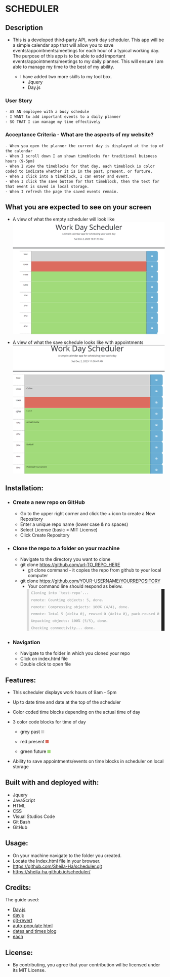# SCHEDULER

## Description
  - This is a developed third-party API, work day scheduler. This app will be a simple calendar app that will allow you to save events/appointments/meetings for each hour of a typical working day. The purpose of this app is to be able to add important events/appointments/meetings to my daily planner. This will ensure I am able to manage my time to the best of my ability.

    * I have added two more skills to my tool box.
      *  Jquery
      *  Day.js

  ### User Story
    - AS AN employee with a busy schedule
    - I WANT to add important events to a daily planner
    - SO THAT I can manage my time effectively

  ### Acceptance Criteria - What are the aspects of my website?
    - When you open the planner the current day is displayed at the top of the calendar
    - When I scroll down I am shown timeblocks for traditional buisness hours (9-5pm)
    - When I view the timeblocks for that day, each timeblock is color coded to indicate whether it is in the past, present, or furture.
    - When I click into a timeblock, I can enter and event.
    - When I click the save button for that timeblock, then the text for that event is saved in local storage.
    - When I refresh the page the saved events remain.

  ## What you are expected to see on your screen

  * A view of what the empty scheduler will look like
  ![!\[Alt text\](image-1.png)](assets/images/image-1.png)

  * A view of what the save schedule looks like with appointments
  ![!\[Alt text\](image-3.png)](assets/images/image-3.png)

## Installation:
  - ### Create a new repo on GitHub
      - Go to the upper right corner and click the + icon to create a New Repository
      - Enter a unique repo name (lower case & no spaces)
      - Select License (basic = MIT License)
      - Click Create Repository 

  - ### Clone the repo to a folder on your machine
      - Navigate to the directory you want to clone
      - git clone https://github.com/url-TO_REPO_HERE
          - git clone command - it copies the repo from github  to your local computer
      - git clone https://github.com/YOUR-USERNAME/YOURREPOSITORY
          - Your command line should respond as below.
          ![!\[Alt text\](image-2.png)](assets/images/image-2.png)


  - ### Navigation
      - Navigate to the folder in which you cloned your repo
      - Click on index.html file
      - Double click to open file

## Features:
  - This scheduler displays work hours of 9am - 5pm
  - Up to date time and date at the top of the scheduler
  - Color coded time blocks depending on the actual time of day
  - 3 color code blocks for time of day
      - grey past
         ![Alt text](<assets/images/grey past.png>)


      - red present
        ![Alt text](<assets/images/red present.png>)
      
      
      - green future
        ![Alt text](<assets/images/green future.png>)

  - Ability to save appointments/events on time blocks in scheduler on local storage

## Built with and deployed with:
  - Jquery
  - JavaScript
  - HTML
  - CSS
  - Visual Studios Code
  - Git Bash
  - GitHub
  
## Usage:
  - On your machine navigate to the folder you created.
  - Locate the Index.html file in your browser.
  - https://github.com/Sheila-Ha/scheduler.git
  - https://sheila-ha.github.io/scheduler/

## Credits:
The guide used:
 - [Day.js](https://day.js.org/en/)
 - [dayjs](https://www.jsdelivr.com/package/npm/dayjs)
 - [git-revert](https://git-scm.com/docs/git-revert)
 - [auto-populate html](https://stackoverflow.com/questions/69069625/how-to-automatically-write-html-structure#:~:text=If%20you%20are%20using%20VS,Doctype%20in%20HTML%20or%20PHP.)
- [dates and times blog](https://blog.openreplay.com/working-with-dates-and-times-with-day-js/) 
- [each](https://api.jquery.com/each/)


## License:
  - By contributing, you agree that your contribution wil be licensed under its MIT License.